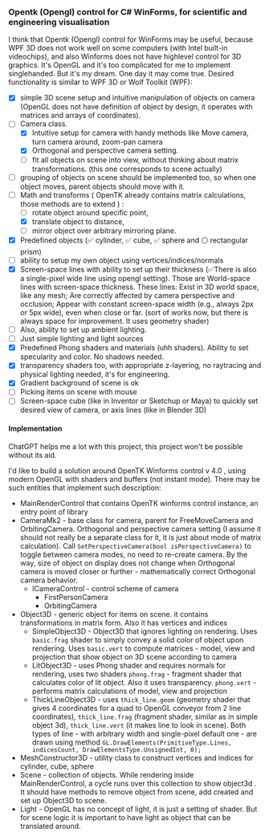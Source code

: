 ### Opentk (Opengl) control for C# WinForms, for scientific and engineering visualisation

I think that Opentk (Opengl) control for WinForms may be useful, because WPF 3D does not work well on some computers (with Intel built-in videochips), and also Winforms does not have highlevel control for 3D graphics. It's OpenGL and it's too complicated for me to implement singlehanded. But it's my dream. One day it may come true. Desired functionality is similar to WPF 3D or Wolf Toolkit (WPF): 

- [x] simple 3D scene setup and intuitive manipulation of objects on camera (OpenGL does not have definition of object by design, it operates with matrices and arrays of coordinates). 
- [ ] Camera class.  
    - [x] Intuitive setup for camera with handy methods like Move camera, turn camera around, zoom-pan camera
	- [x] Orthogonal and perspective camera setting. 
	- [ ] fit all objects on scene into view, without thinking about matrix transformations. (this one corresponds to scene actually)
- [ ] grouping of objects on scene should be implemented too, so when one object moves, parent objects should move with it.
- [ ] Math and transforms ( OpenTK already contains matrix calculations, those methods are to extend ) : 
    - [ ] rotate object around specific point, 
    - [x] translate object to distance, 
    - [ ] mirror object over arbitrary mirroring plane. 
- [x] Predefined objects (:white_check_mark: cylinder, :white_check_mark: cube, :white_check_mark: sphere and :white_circle: rectangular prism) 
- [ ] ability to setup my own object using vertices/indices/normals 
- [x] Screen-space lines with ability to set up their thickness (:white_check_mark:There is also a single-pixel wide line using opengl setting). 
Those are World-space lines with screen-space thickness. These lines: Exist in 3D world space, like any mesh; Are correctly affected by camera perspective and occlusion; Appear with constant screen-space width (e.g., always 2px or 5px wide), even when close or far.
(sort of works now, but there is always space for improvement. It uses geometry shader)
- [ ] Also, ability to set up ambient lighting. 
- [ ] Just simple lighting and light sources
- [x] Predefined Phong shaders and materials (uhh shaders). Ability to set specularity and color. No shadows needed.
- [x] transparency shaders too, with appropriate z-layering, no raytracing and physical lighting needed, it's for engineering.   
- [x] Gradient background of scene is ok 
- [ ] Picking items on scene with mouse 
- [ ] Screen-space cube (like in Inventor or Sketchup or Maya) to quickly set desired view of camera, or axis lines (like in Blender 3D)

#### Implementation

ChatGPT helps me a lot with this project, this project won't be possible without its aid.

I'd like to build a solution around OpenTK Winforms control v 4.0 , using modern OpenGL with shaders and buffers (not instant mode). There may be such entities that implement such description:
- MainRenderControl that contains OpenTK winforms control instance, an entry point of library
- CameraMk2 - base class for camera, parent for FreeMoveCamera and OrbitingCamera. Orthogonal and perspective camera setting (I assume it should not really be a separate class for it, it is just about mode of matrix calculation). Call `SetPerspectiveCamera(bool isPerspectiveCamera)` to toggle between camera modes, no need to re-create camera. By the way, size of object on display does not change when Orthogonal camera is moved closer or further - mathematically correct Orthogonal camera behavior.
    - ICameraControl - control scheme of camera
      - FirstPersonCamera
      - OrbitingCamera
- Object3D - generic object for items on scene. it contains transformations in matrix form. Also it has vertices and indices
    - SimpleObject3D - Object3D that ignores lighting on rendering. Uses `basic.frag` shader to simply convey a solid color of object upon rendering. Uses `basic.vert` to compute matrices - model, view and projection that show object on 3D scene according to camera
    - LitObject3D - uses Phong shader and requires normals for rendering, uses two shaders `phong.frag` - fragment shader that calculates color of lit object. Also it uses transparency. `phong.vert` - performs matrix calculations of model, view and projection 
    - ThickLineObject3D - uses `thick_line.geom` (geometry shader that gives 4 coordinates for a quad to OpenGL conveyor from 2 line coordinates), `thick_line.frag` (fragment shader, similar as in simple object 3d), `thick_line.vert` (it makes line to look in scene). 
      Both types of line - with arbitrary width and single-pixel default one - are drawn using method `GL.DrawElements(PrimitiveType.Lines, indicesCount, DrawElementsType.UnsignedInt, 0);`
- MeshConstructor3D - utility class to construct vertices and indices for cylinder, cube, sphere
- Scene - collection of objects. While rendering inside MainRenderControl, a cycle runs over this collection to show object3d . It should have methods to remove object from scene, add created and set up Object3D to scene.
- Light - OpenGL has no concept of light, it is just a setting of shader. But for scene logic it is important to have light as object that can be translated around. 